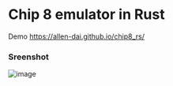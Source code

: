 # Chip 8 emulator in Rust
Demo https://allen-dai.github.io/chip8_rs/

### Sreenshot
![image](https://user-images.githubusercontent.com/80537336/229264567-52b259de-13e4-4800-9e28-7c4f74d07d3e.png)
